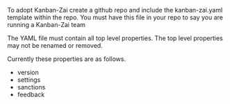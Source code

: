 To adopt Kanban-Zai create a github repo and include the kanban-zai.yaml template within
the repo.  You must have this file in your repo to say you are running a Kanban-Zai team

The YAML file must contain all top level properties.  The top level properties may not be renamed
or removed.  

Currently these properties are as follows.

* version
* settings
* sanctions
* feedback